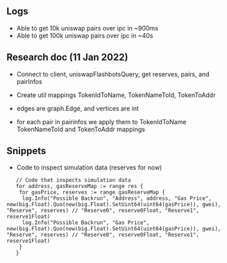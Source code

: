 ## Logs

- Able to get 10k uniswap pairs over ipc in ~900ms
- Able to get 100k uniswap pairs over ipc in ~40s

## Research doc (11 Jan 2022)

- Connect to client, uniswapFlashbotsQuery, get reserves, pairs, and pairInfos
- Create util mappings TokenIdToName, TokenNameToId, TokenToAddr
- edges are graph.Edge, and vertices are int

- for each pair in pairinfos we apply them to TokenIdToName TokenNameToId and TokenToAddr mappings

## Snippets

- Code to inspect simulation data (reserves for now)

```
   // Code that inspects simulation data
   for address, gasReserveMap := range res {
    for gasPrice, reserves := range gasReserveMap {
     log.Info("Possible Backrun", "Address", address, "Gas Price", new(big.Float).Quo(new(big.Float).SetUint64(uint64(gasPrice)), gwei), "Reserve", reserves) // "Reserve0", reserve0Float, "Reserve1", reserve1Float)
     log.Info("Possible Backrun", "Gas Price", new(big.Float).Quo(new(big.Float).SetUint64(uint64(gasPrice)), gwei), "Reserve", reserves) // "Reserve0", reserve0Float, "Reserve1", reserve1Float)
    }
   }
```
